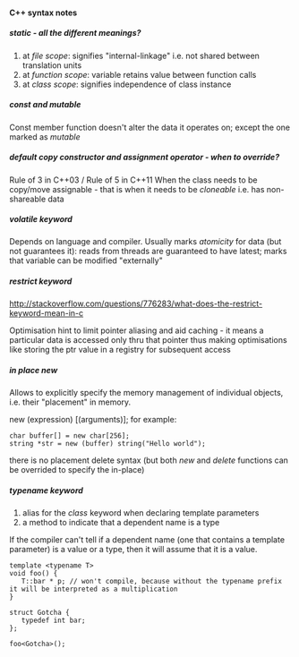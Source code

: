#### C++ syntax notes

##### *static* - all the different meanings?
1. at _file scope_: signifies "internal-linkage" i.e. not shared between translation units
2. at _function scope_: variable retains value between function calls
3. at _class scope_: signifies independence of class instance

##### *const* and *mutable*
Const member function doesn't alter the data it operates on; except the one marked as _mutable_

##### default *copy constructor* and *assignment operator* - when to override?
Rule of 3 in C++03 / Rule of 5 in C++11
When the class needs to be copy/move assignable - that is when it needs to be _cloneable_ i.e. has non-shareable data

##### *volatile* keyword
Depends on language and compiler. Usually marks _atomicity_ for data (but not guarantees it): reads from threads are guaranteed to have latest; marks that variable can be modified "externally"

##### *restrict* keyword
http://stackoverflow.com/questions/776283/what-does-the-restrict-keyword-mean-in-c

Optimisation hint to limit pointer aliasing and aid caching - it means a particular data is accessed only thru that pointer thus making optimisations like storing the ptr value in a registry for subsequent access

##### *in place* new
Allows to explicitly specify the memory management of individual objects, i.e. their "placement" in memory.

new (expression) <type> [(arguments)]; for example:

```
char buffer[] = new char[256];
string *str = new (buffer) string("Hello world");
```

there is no placement delete syntax (but both _new_ and _delete_ functions can be overrided to specify the in-place)

##### *typename* keyword

1. alias for the *class* keyword when declaring template parameters
2. a method to indicate that a dependent name is a type

If the compiler can't tell if a dependent name (one that contains a template parameter) is a value or a type, then it will assume that it is a value.

```
template <typename T>
void foo() {
   T::bar * p; // won't compile, because without the typename prefix it will be interpreted as a multiplication
}
 
struct Gotcha {
   typedef int bar;
};

foo<Gotcha>();
```
